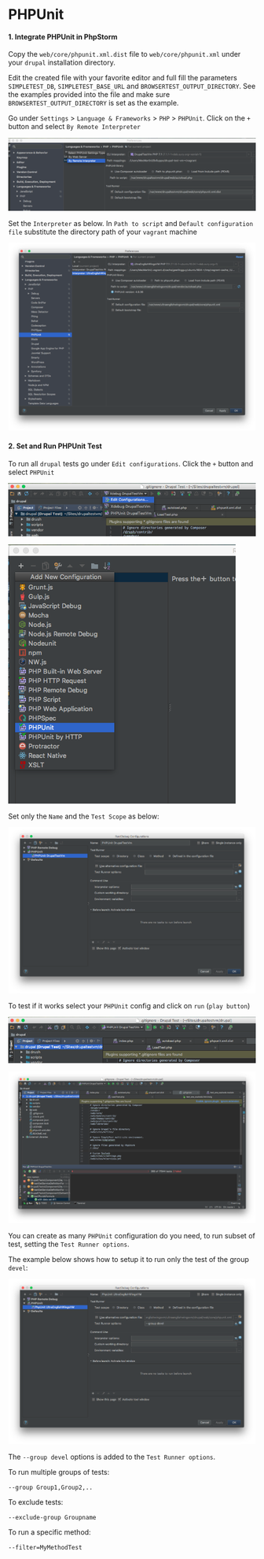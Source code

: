 # PHPUnit

#### 1. Integrate PHPUnit in PhpStorm

Copy the `web/core/phpunit.xml.dist` file to `web/core/phpunit.xml` under your `drupal` installation directory.

Edit the created file with your favorite editor and full fill the parameters `SIMPLETEST_DB`, `SIMPLETEST_BASE_URL` and `BROWSERTEST_OUTPUT_DIRECTORY`. See the examples provided into the file and make sure `BROWSERTEST_OUTPUT_DIRECTORY` is set as the example.

Go under `Settings` > `Language & Frameworks` > `PHP` > `PHPUnit`. Click on the `+` button and select `By Remote Interpreter`

![PhpStorm PHPUnit settings](../img/drupal/phpstorm_34.png "PhpStorm PHPUnit settings")

Set the `Interpreter` as below. In `Path to script` and `Default configuration file` substitute the directory path of your `vagrant` machine

![PHPUnit By Remote Interpreter](../img/drupal/phpstorm_50.png "PHPUnit By Remote Interpreter")

#### 2. Set and Run PHPUnit Test

To run all `drupal` tests go under `Edit configurations`. Click the `+` button and select `PHPUnit`

![PHPUnit Edit configurations](../img/drupal/phpstorm_35.png "PHPUnit Edit configurations")

![PHPUnit Add New Configuration](../img/drupal/phpstorm_36.png "PHPUnit Add New Configuration")

Set only the `Name` and the `Test Scope` as below:

![PHPUnit Configuration](../img/drupal/phpstorm_37.png "PHPUnit Configuration")

To test if it works select your `PHPUnit` config and click on `run` (`play button`)

![PHPUnit Run](../img/drupal/phpstorm_38.png "PHPUnit Run")

![PHPUnit in execution](../img/drupal/phpstorm_39.png "PHPUnit in execution")

You can create as many `PHPUnit` configuration do you need, to run subset of test, setting the `Test Runner options`.

The example below shows how to setup it to run only the test of the group `devel`:

![PHPUnit run group devel test](../img/drupal/phpstorm_51.png "PHPUnit run group devel test")

The `--group devel` options is added to the `Test Runner options`.

To run multiple groups of tests:

    --group Group1,Group2,..

To exclude tests:

    --exclude-group Groupname

To run a specific method:

    --filter=MyMethodTest